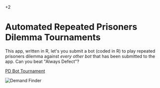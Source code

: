 +2

# Automated Repeated Prisoners Dilemma Tournaments

This app, written in R, let's you submit a bot (coded in R) to play repeated prisoners dilemma against *every other bot* that has been submitted to the app. Can you beat "Always Defect"?

[PD Bot Tournament](https://g-econ.shinyapps.io/PDSim)

![Demand Finder](../files/Images/pdSim.png)